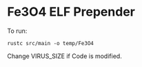# Fe3O4 ELF Prepender

To run:
```
rustc src/main -o temp/Fe3O4
```

Change VIRUS_SIZE if Code is modified.
